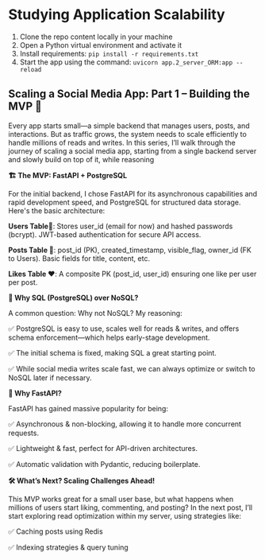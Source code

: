 # Studying Application Scalability

1. Clone the repo content locally in your machine
2. Open a Python virtual environment and activate it
3. Install requirements: `pip install -r requirements.txt`
4. Start the app using the command: `uvicorn app.2_server_ORM:app --reload`

## Scaling a Social Media App: Part 1 – Building the MVP 🚀

Every app starts small—a simple backend that manages users, posts, and interactions. But as traffic grows, the system needs to scale efficiently to handle millions of reads and writes. In this series, I’ll walk through the journey of scaling a social media app, starting from a single backend server and slowly build on top of it, while reasoning

**🏗️ The MVP: FastAPI + PostgreSQL**

For the initial backend, I chose FastAPI for its asynchronous capabilities and rapid development speed, and PostgreSQL for structured data storage. Here's the basic architecture:

**Users Table🧑**: Stores user_id (email for now) and hashed passwords (bcrypt). JWT-based authentication for secure API access.

**Posts Table 📝**: post_id (PK), created_timestamp, visible_flag, owner_id (FK to Users). Basic fields for title, content, etc.

**Likes Table ❤️**: A composite PK (post_id, user_id) ensuring one like per user per post.


**🔹 Why SQL (PostgreSQL) over NoSQL?**

A common question: Why not NoSQL? My reasoning:

 ✅ PostgreSQL is easy to use, scales well for reads & writes, and offers schema enforcement—which helps early-stage development.

 ✅ The initial schema is fixed, making SQL a great starting point.

 ✅ While social media writes scale fast, we can always optimize or switch to NoSQL later if necessary.

**🔹 Why FastAPI?**

FastAPI has gained massive popularity for being:

 ✅ Asynchronous & non-blocking, allowing it to handle more concurrent requests.

 ✅ Lightweight & fast, perfect for API-driven architectures.

 ✅ Automatic validation with Pydantic, reducing boilerplate.

**🛠️ What’s Next? Scaling Challenges Ahead!**

This MVP works great for a small user base, but what happens when millions of users start liking, commenting, and posting? In the next post, I’ll start exploring read optimization within my server, using strategies like:

 ✅ Caching posts using Redis

 ✅ Indexing strategies & query tuning
